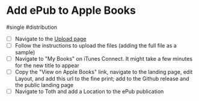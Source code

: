 # Add ePub to Apple Books

#single #distribution

- [ ] Navigate to the [Upload page](https://authors.apple.com/epub-upload)
- [ ] Follow the instructions to upload the files (adding the full file as a sample)
- [ ] Navigate to "My Books" on iTunes Connect. It might take a few minutes for the new title to appear
- [ ] Copy the "View on Apple Books" link, navigate to the landing page, edit Layout, and add this url to the fine print; add to the Github release and the public landing page
- [ ] Navigate to Toth and add a Location to the ePub publication
